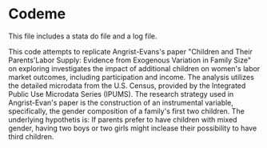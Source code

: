 # Codeme
This file includes a stata do file and a log file.

This code attempts to replicate Angrist-Evans's paper  "Children and Their Parents'Labor Supply: Evidence from Exogenous
Variation in Family Size" on exploring investigates the impact of additional children on women's labor market outcomes, including participation and income.
The analysis utilizes the detailed microdata from the U.S. Census, provided by the Integrated Public Use Microdata Series (IPUMS). 
The research strategy used in Angrist-Evan's paper is the construction of an instrumental variable, specifically, the gender composition of a family's first two children. 
The underlying hypothetis is: If parents prefer to have children with mixed gender, having two boys or two girls might inclease their possibility to have third children.

